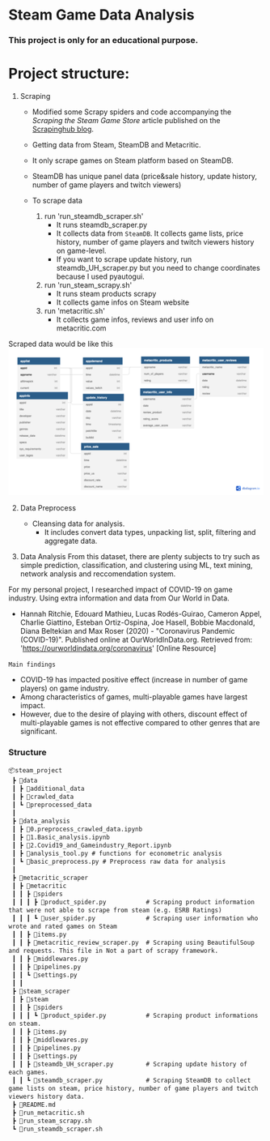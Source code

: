 
# Steam Game Data Analysis 

### This project is only for an educational purpose.


# Project structure:
1. Scraping 
    - Modified some Scrapy spiders and code accompanying the *Scraping the Steam Game Store* article published on the [Scrapinghub blog](https://blog.scrapinghub.com/2017/07/07/scraping-the-steam-game-store-with-scrapy/). 
    - Getting data from Steam, SteamDB and Metacritic.
    - It only scrape games on Steam platform based on SteamDB. 
    - SteamDB has unique panel data (price&sale history, update history, number of game players and twitch viewers)

    - To scrape data 
        1. run 'run_steamdb_scraper.sh' 
            - It runs steamdb_scraper.py 
            - It collects data from `SteamDB`. It collects game lists, price history, number of game players and twitch viewers history on game-level.
            - If you want to scrape update history, run steamdb_UH_scraper.py but you need to change coordinates because I used pyautogui. 
        2. run 'run_steam_scrapy.sh'
            - It runs steam products scrapy
            - It collects game infos on Steam website
        3.  run 'metacritic.sh'
            - It collects game infos, reviews and user info on metacritic.com

Scraped data would be like this
<img src = "steam_project_data.png" > 

2. Data Preprocess
    - Cleansing data for analysis.
        - It includes convert data types, unpacking list, split, filtering and aggregate data.

3. Data Analysis
From this dataset, there are plenty subjects to try such as simple prediction, classification, and clustering using ML, text mining, network analysis and reccomendation system.

For my personal project, I researched impact of COVID-19 on game industry. Using extra information and data from Our World in Data.

- Hannah Ritchie, Edouard Mathieu, Lucas Rodés-Guirao, Cameron Appel, Charlie Giattino, Esteban Ortiz-Ospina, Joe Hasell, Bobbie Macdonald, Diana Beltekian and Max Roser (2020) - "Coronavirus Pandemic (COVID-19)". Published online at OurWorldInData.org. Retrieved from: 'https://ourworldindata.org/coronavirus' [Online Resource]

`Main findings`
- COVID-19 has impacted positive effect (increase in number of game players)
on game industry.
- Among characteristics of games, multi-playable games have largest impact.
- However, due to the desire of playing with others, discount effect of multi-playable games is not effective compared to other genres that are significant.


### Structure
```
📦steam_project
 ┣ 📂data
 ┃ ┣ 📂additional_data 
 ┃ ┣ 📂crawled_data                   
 ┃ ┗ 📂preprocessed_data 
 ┃
 ┣ 📂data_analysis
 ┃ ┣ 📜0.preprocess_crawled_data.ipynb
 ┃ ┣ 📜1.Basic_analysis.ipynb
 ┃ ┣ 📜2.Covid19_and_Gameindustry_Report.ipynb
 ┃ ┣ 📜analysis_tool.py # functions for econometric analysis
 ┃ ┗ 📜basic_preprocess.py # Preprocess raw data for analysis
 ┃             
 ┣ 📂metacritic_scraper
 ┃ ┣ 📂metacritic
 ┃ ┃ ┣ 📂spiders
 ┃ ┃ ┃ ┣ 📜product_spider.py           # Scraping product information that were not able to scrape from steam (e.g. ESRB Ratings)
 ┃ ┃ ┃ ┗ 📜user_spider.py              # Scraping user information who wrote and rated games on Steam
 ┃ ┃ ┣ 📜items.py
 ┃ ┃ ┣ 📜metacritic_review_scraper.py  # Scraping using BeautifulSoup and requests. This file in Not a part of scrapy framework. 
 ┃ ┃ ┣ 📜middlewares.py
 ┃ ┃ ┣ 📜pipelines.py
 ┃ ┃ ┗ 📜settings.py
 ┃ ┃
 ┣ 📂steam_scraper
 ┃ ┣ 📂steam
 ┃ ┃ ┣ 📂spiders
 ┃ ┃ ┃ ┗ 📜product_spider.py           # Scraping product informations on steam.
 ┃ ┃ ┣ 📜items.py
 ┃ ┃ ┣ 📜middlewares.py
 ┃ ┃ ┣ 📜pipelines.py
 ┃ ┃ ┣ 📜settings.py
 ┃ ┃ ┣ 📜steamdb_UH_scraper.py         # Scraping update history of each games.
 ┃ ┃ ┗ 📜steamdb_scraper.py            # Scraping SteamDB to collect game lists on steam, price history, number of game players and twitch viewers history data.
 ┣ 📜README.md
 ┣ 📜run_metacritic.sh
 ┣ 📜run_steam_scrapy.sh
 ┗ 📜run_steamdb_scraper.sh
```
 